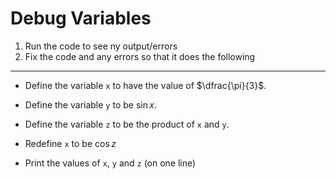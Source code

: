 # Debug Variables

1. Run the code to see ny output/errors
2. Fix the code and any errors so that it does the following

---

- Define the variable `x` to have the value of $\dfrac{\pi}{3}$.

- Define the variable `y` to be $\sin x$.

- Define the variable `z` to be the product of `x` and `y`.

- Redefine `x` to be $\cos z$

- Print the values of `x`, `y` and `z` (on one line)
